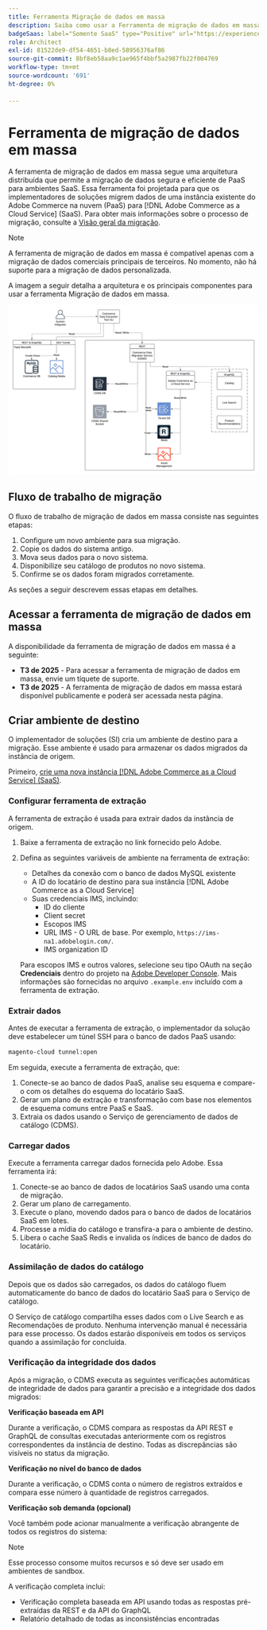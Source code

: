 ```yaml
---
title: Ferramenta Migração de dados em massa
description: Saiba como usar a Ferramenta de migração de dados em massa para migrar dados da sua instância existente do Adobe Commerce na nuvem para o  [!DNL Adobe Commerce as a Cloud Service].
badgeSaas: label="Somente SaaS" type="Positive" url="https://experienceleague.adobe.com/pt-br/docs/commerce/user-guides/product-solutions" tooltip="Aplicável somente a projetos do Adobe Commerce as a Cloud Service e do Adobe Commerce Optimizer (infraestrutura SaaS gerenciada pela Adobe)."
role: Architect
exl-id: 81522de9-df54-4651-b8ed-58956376af86
source-git-commit: 8bf8eb58aa9c1ae965f4bbf5a2987fb22f004769
workflow-type: tm+mt
source-wordcount: '691'
ht-degree: 0%

---
```


# Ferramenta de migração de dados em massa

A ferramenta de migração de dados em massa segue uma arquitetura distribuída que permite a migração de dados segura e eficiente de PaaS para ambientes SaaS. Essa ferramenta foi projetada para que os implementadores de soluções migrem dados de uma instância existente do Adobe Commerce na nuvem (PaaS) para [!DNL Adobe Commerce as a Cloud Service] (SaaS). Para obter mais informações sobre o processo de migração, consulte a [Visão geral da migração](./overview.md).

>[!NOTE]
>
>A ferramenta de migração de dados em massa é compatível apenas com a migração de dados comerciais principais de terceiros. No momento, não há suporte para a migração de dados personalizada.

A imagem a seguir detalha a arquitetura e os principais componentes para usar a ferramenta Migração de dados em massa.

![Arquitetura da Ferramenta de Migração de Dados em Massa](../assets/bulk-data-diagram.png)

## Fluxo de trabalho de migração

O fluxo de trabalho de migração de dados em massa consiste nas seguintes etapas:

1. Configure um novo ambiente para sua migração.
1. Copie os dados do sistema antigo.
1. Mova seus dados para o novo sistema.
1. Disponibilize seu catálogo de produtos no novo sistema.
1. Confirme se os dados foram migrados corretamente.

As seções a seguir descrevem essas etapas em detalhes.

## Acessar a ferramenta de migração de dados em massa

A disponibilidade da ferramenta de migração de dados em massa é a seguinte:

- **T3 de 2025** - Para acessar a ferramenta de migração de dados em massa, envie um tíquete de suporte.
- **T3 de 2025** - A ferramenta de migração de dados em massa estará disponível publicamente e poderá ser acessada nesta página.

## Criar ambiente de destino

O implementador de soluções (SI) cria um ambiente de destino para a migração. Esse ambiente é usado para armazenar os dados migrados da instância de origem.

Primeiro, [crie uma nova instância [!DNL Adobe Commerce as a Cloud Service] (SaaS)](../getting-started.md#create-an-instance).

### Configurar ferramenta de extração

A ferramenta de extração é usada para extrair dados da instância de origem.

1. Baixe a ferramenta de extração no link fornecido pelo Adobe.
1. Defina as seguintes variáveis de ambiente na ferramenta de extração:
   - Detalhes da conexão com o banco de dados MySQL existente
   - A ID do locatário de destino para sua instância [!DNL Adobe Commerce as a Cloud Service]
   - Suas credenciais IMS, incluindo:
      - ID do cliente
      - Client secret
      - Escopos IMS
      - URL IMS - O URL de base. Por exemplo, `https://ims-na1.adobelogin.com/`.
      - IMS organization ID

   Para escopos IMS e outros valores, selecione seu tipo OAuth na seção **Credenciais** dentro do projeto na [Adobe Developer Console](https://developer.adobe.com/console/). Mais informações são fornecidas no arquivo `.example.env` incluído com a ferramenta de extração.

### Extrair dados

Antes de executar a ferramenta de extração, o implementador da solução deve estabelecer um túnel SSH para o banco de dados PaaS usando:

```bash
magento-cloud tunnel:open
```

Em seguida, execute a ferramenta de extração, que:

1. Conecte-se ao banco de dados PaaS, analise seu esquema e compare-o com os detalhes do esquema do locatário SaaS.
1. Gerar um plano de extração e transformação com base nos elementos de esquema comuns entre PaaS e SaaS.
1. Extraia os dados usando o Serviço de gerenciamento de dados de catálogo (CDMS).

### Carregar dados

Execute a ferramenta carregar dados fornecida pelo Adobe. Essa ferramenta irá:

1. Conecte-se ao banco de dados de locatários SaaS usando uma conta de migração.
1. Gerar um plano de carregamento.
1. Execute o plano, movendo dados para o banco de dados de locatários SaaS em lotes.
1. Processe a mídia do catálogo e transfira-a para o ambiente de destino.
1. Libera o cache SaaS Redis e invalida os índices de banco de dados do locatário.

### Assimilação de dados do catálogo

Depois que os dados são carregados, os dados do catálogo fluem automaticamente do banco de dados do locatário SaaS para o Serviço de catálogo.

O Serviço de catálogo compartilha esses dados com o Live Search e as Recomendações de produto. Nenhuma intervenção manual é necessária para esse processo. Os dados estarão disponíveis em todos os serviços quando a assimilação for concluída.

### Verificação da integridade dos dados

Após a migração, o CDMS executa as seguintes verificações automáticas de integridade de dados para garantir a precisão e a integridade dos dados migrados:

**Verificação baseada em API**

Durante a verificação, o CDMS compara as respostas da API REST e GraphQL de consultas executadas anteriormente com os registros correspondentes da instância de destino. Todas as discrepâncias são visíveis no status da migração.

**Verificação no nível do banco de dados**

Durante a verificação, o CDMS conta o número de registros extraídos e compara esse número à quantidade de registros carregados.

**Verificação sob demanda (opcional)**

Você também pode acionar manualmente a verificação abrangente de todos os registros do sistema:

>[!NOTE]
>
>Esse processo consome muitos recursos e só deve ser usado em ambientes de sandbox.

A verificação completa inclui:

- Verificação completa baseada em API usando todas as respostas pré-extraídas da REST e da API do GraphQL
- Relatório detalhado de todas as inconsistências encontradas
